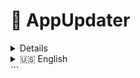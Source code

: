 # 🔄 AppUpdater
<details>
**AppUpdater** é um sistema **universal de atualização automática** para aplicações em **.NET Framework (4.6.1+)**, compatível até com o **Windows 7**.
Este projeto é **Open Source (MIT)** e inclui:

- 📚 **UpdaterLib** → Biblioteca em C# para integração com qualquer aplicação.
- ⚙️ **AppUpdater.exe** → Executável responsável por aplicar as atualizações.
- 🧪 **SampleApp** → Exemplo funcional que demonstra como usar a biblioteca.

⚠️ **Atenção:**
Baixe os arquivos da **versão 1.0.0** na aba [Releases](https://github.com/CaiqueZ/AppUpdater/releases), ou `Baixe direto` abaixo:
- [release.zip](https://github.com/CaiqueZ/AppUpdater/releases/download/1.0.0/release.zip) → Contém o **SampleApp**
- [AppUpdater.exe](https://github.com/CaiqueZ/AppUpdater/releases/download/1.0.0/AppUpdater.exe) → Executável do atualizador
- **Para testar o funcionamento do programa, busque pela release 1.0.0**

---

## 📂 Estrutura do Projeto

```
AppUpdater/
 ├── UpdaterLib/    → Biblioteca de atualização (DLL)
 ├── AppUpdater/    → Atualizador (EXE)
 ├── SampleApp/     → Exemplo de aplicação usando a UpdaterLib
 └── README.md      → Este arquivo
```

---

## 🚀 Como funciona o fluxo de atualização

1. **O programa inicia** → Usa a `UpdaterLib` para verificar a versão mais recente online.
2. **Se houver update** → Chama o `AppUpdater.exe`.
3. O AppUpdater baixa a nova versão e:
   - Se o programa estiver **fechado** → já substitui os arquivos e inicia atualizado.
   - Se o programa estiver **aberto** → baixa e guarda em cache, aguardando o fechamento para aplicar.

---

## 📚 UpdaterLib (Biblioteca)

- Fornece métodos para verificar versão online/local.  
- Baixa arquivos necessários para atualização.  
- Pode ser facilmente integrada em qualquer aplicativo.

Exemplo de uso no seu programa:
```csharp
using UpdaterLib;

class Program {
    static void Main() {
        var updater = new Updater("https://meusite.com/version.txt", "MeuApp.exe");

        if (updater.HasUpdate()) {
            updater.RunUpdater(); // chama o AppUpdater.exe
        }
    }
}
```

---

## ⚙️ AppUpdater (Executável)

- Responsável por baixar, extrair e aplicar as atualizações.
- Sempre funciona em conjunto com a `UpdaterLib`.

---

## 🧪 SampleApp (Exemplo)

- Aplicativo simples de console que demonstra a integração com a `UpdaterLib`.
- Mostra na prática como verificar atualizações e chamar o AppUpdater.

---

## 🔧 Como compilar

1. Clone este repositório:
   ```sh
   git clone https://github.com/CaiqueZ/AppUpdater.git
   ```
2. Abra a solution no **Visual Studio 2019+**.
3. Compile a solution → será gerado:
   - `UpdaterLib.dll`
   - `AppUpdater.exe`
   - `SampleApp.exe`

---

## 📦 Como usar no seu projeto

1. Copie `UpdaterLib.dll` e `AppUpdater.exe` para a pasta do seu programa.
2. No Visual Studio, adicione referência à `UpdaterLib.dll`.
3. Use a API da biblioteca para integrar o sistema de update.

---

## 🛡️ Licença

Este projeto é licenciado sob a **MIT License** → você pode usar livremente em projetos pessoais ou comerciais.
Veja o arquivo [LICENSE](LICENSE) para mais detalhes.

---

## 🤝 Contribuindo

- Pull requests são bem-vindos!
- Abra uma issue se tiver dúvidas, sugestões ou encontrar bugs.
- Dê uma ⭐ no repositório para apoiar o projeto!

---

## 📌 Créditos

Desenvolvido por **Caique Z** • [GitHub](https://github.com/CaiqueZ)
</details>
<details> <summary>🇺🇸 English</summary>

AppUpdater is a universal auto-update system for applications in .NET Framework (4.6.1+), compatible even with Windows 7.
This project is Open Source (MIT) and includes:

📚 UpdaterLib → C# library for integration with any application.

⚙️ AppUpdater.exe → Executable responsible for applying updates.

🧪 SampleApp → Functional example demonstrating how to use the library.

⚠️ Note:
Download the files of version 1.0.0 in the Releases
 tab, or Download directly below:

release.zip
 → Contains the SampleApp

AppUpdater.exe
 → Updater executable

To test the program, use release 1.0.0

📂 Project Structure
AppUpdater/
 ├── UpdaterLib/    → Update library (DLL)
 ├── AppUpdater/    → Updater (EXE)
 ├── SampleApp/     → Example application using UpdaterLib
 └── README.md      → This file

🚀 Update flow

Program starts → Uses UpdaterLib to check the latest version online.

If there is an update → Calls AppUpdater.exe.

The AppUpdater downloads the new version and:

If the program is closed → replaces files and starts updated.

If the program is open → downloads and caches, waiting for closure to apply.

📚 UpdaterLib (Library)

Provides methods to check online/local versions.

Downloads required files for update.

Can be easily integrated into any application.

Example usage in your program:

using UpdaterLib;

class Program {
    static void Main() {
        var updater = new Updater("https://mysite.com/version.txt", "MyApp.exe");

        if (updater.HasUpdate()) {
            updater.RunUpdater(); // calls AppUpdater.exe
        }
    }
}

⚙️ AppUpdater (Executable)

Responsible for downloading, extracting, and applying updates.

Always works together with UpdaterLib.

🧪 SampleApp (Example)

Simple console application demonstrating integration with UpdaterLib.

Shows in practice how to check for updates and call AppUpdater.

🔧 How to build

Clone this repository:

git clone https://github.com/CaiqueZ/AppUpdater.git


Open the solution in Visual Studio 2019+.

Build the solution → it will generate:

UpdaterLib.dll

AppUpdater.exe

SampleApp.exe

📦 How to use in your project

Copy UpdaterLib.dll and AppUpdater.exe to your program folder.

In Visual Studio, add a reference to UpdaterLib.dll.

Use the library API to integrate the update system.

🛡️ License

This project is licensed under the MIT License → you can freely use it in personal or commercial projects.
See the LICENSE
 file for more details.

🤝 Contributing

Pull requests are welcome!

Open an issue if you have questions, suggestions, or found bugs.

Give a ⭐ to support this project!

📌 Credits

Developed by Caique Z • GitHub

</details> ```

